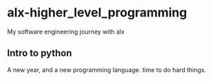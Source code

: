# alx-higher_level_programming
My software engineering journey with alx
## Intro to python
A new year, and a new programming language. time to do hard things.
